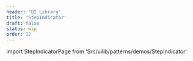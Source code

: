 ```yaml
---
header: 'UI Library'
title: 'StepIndicator'
draft: false
status: wip
order: 12
---
```


<!--
  ATTENTION: This file is auto generated by using "makeDemosFactory".
  Do not change the content!
-->

import StepIndicatorPage from 'Src/uilib/patterns/demos/StepIndicator'

<StepIndicatorPage />
